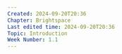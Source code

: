```yaml
---
Created: 2024-09-20T20:36
Chapter: Brightspace
Last edited time: 2024-09-20T20:36
Topic: Introduction
Week Number: 1.1
---
```


